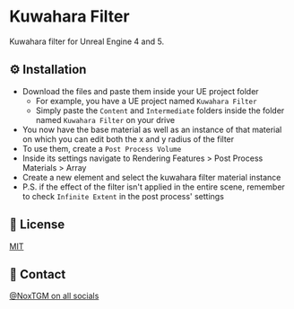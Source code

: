 # Kuwahara Filter
Kuwahara filter for Unreal Engine 4 and 5.

## ⚙️ Installation

* Download the files and paste them inside your UE project folder
  - For example, you have a UE project named `Kuwahara Filter`
  - Simply paste the `Content` and `Intermediate` folders inside the folder named `Kuwahara Filter` on your drive
* You now have the base material as well as an instance of that material on which you can edit both the x and y radius of the filter
* To use them, create a `Post Process Volume`
* Inside its settings navigate to Rendering Features > Post Process Materials > Array
* Create a new element and select the kuwahara filter material instance
* P.S. if the effect of the filter isn't applied in the entire scene, remember to check `Infinite Extent` in the post process' settings

## 🔑 License

[MIT](https://choosealicense.com/licenses/mit/)

## 🔗 Contact

[@NoxTGM on all socials](https://noxtgm.me)
